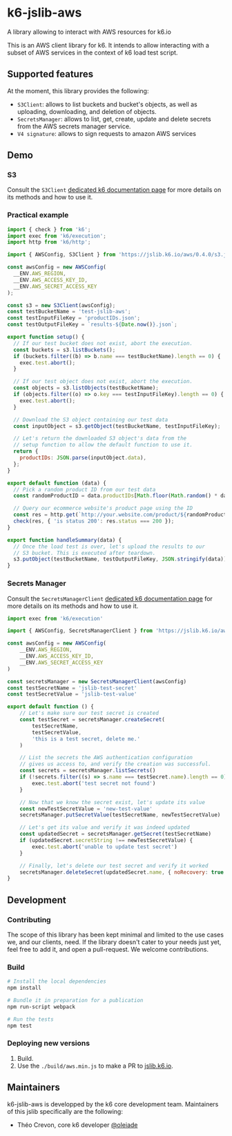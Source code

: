 # k6-jslib-aws

A library allowing to interact with AWS resources for k6.io

This is an AWS client library for k6. It intends to allow interacting with a subset of AWS services in the context of k6 load test script.

## Supported features

At the moment, this library provides the following:

* `S3Client`: allows to list buckets and bucket's objects, as well as uploading, downloading, and deletion of objects.
* `SecretsManager`: allows to list, get, create, update and delete secrets from the AWS secrets manager service.
* `V4 signature`: allows to sign requests to amazon AWS services

## Demo

### S3

Consult the `S3Client` [dedicated k6 documentation page](https://k6.io/docs/javascript-api/jslib/aws/s3client) for more details on its methods and how to use it.

### Practical example

```javascript
import { check } from 'k6';
import exec from 'k6/execution';
import http from 'k6/http';

import { AWSConfig, S3Client } from 'https://jslib.k6.io/aws/0.4.0/s3.js';

const awsConfig = new AWSConfig(
  __ENV.AWS_REGION,
  __ENV.AWS_ACCESS_KEY_ID,
  __ENV.AWS_SECRET_ACCESS_KEY
);

const s3 = new S3Client(awsConfig);
const testBucketName = 'test-jslib-aws';
const testInputFileKey = 'productIDs.json';
const testOutputFileKey = `results-${Date.now()}.json`;

export function setup() {
  // If our test bucket does not exist, abort the execution.
  const buckets = s3.listBuckets();
  if (buckets.filter((b) => b.name === testBucketName).length == 0) {
    exec.test.abort();
  }

  // If our test object does not exist, abort the execution.
  const objects = s3.listObjects(testBucketName);
  if (objects.filter((o) => o.key === testInputFileKey).length == 0) {
    exec.test.abort();
  }

  // Download the S3 object containing our test data
  const inputObject = s3.getObject(testBucketName, testInputFileKey);

  // Let's return the downloaded S3 object's data from the
  // setup function to allow the default function to use it.
  return {
    productIDs: JSON.parse(inputObject.data),
  };
}

export default function (data) {
  // Pick a random product ID from our test data
  const randomProductID = data.productIDs[Math.floor(Math.random() * data.productIDs.length)];

  // Query our ecommerce website's product page using the ID
  const res = http.get(`http://your.website.com/product/${randomProductID}/`);
  check(res, { 'is status 200': res.status === 200 });
}

export function handleSummary(data) {
  // Once the load test is over, let's upload the results to our
  // S3 bucket. This is executed after teardown.
  s3.putObject(testBucketName, testOutputFileKey, JSON.stringify(data));
}
```

### Secrets Manager

Consult the `SecretsManagerClient` [dedicated k6 documentation page](https://k6.io/docs/javascript-api/jslib/aws/secretsmanagerclient) for more details on its methods and how to use it.

```javascript
import exec from 'k6/execution'

import { AWSConfig, SecretsManagerClient } from 'https://jslib.k6.io/aws/0.4.0/secrets-manager.js'

const awsConfig = new AWSConfig(
    __ENV.AWS_REGION,
    __ENV.AWS_ACCESS_KEY_ID,
    __ENV.AWS_SECRET_ACCESS_KEY
)

const secretsManager = new SecretsManagerClient(awsConfig)
const testSecretName = 'jslib-test-secret'
const testSecretValue = 'jslib-test-value'

export default function () {
    // Let's make sure our test secret is created
    const testSecret = secretsManager.createSecret(
        testSecretName,
        testSecretValue,
        'this is a test secret, delete me.'
    )

    // List the secrets the AWS authentication configuration
    // gives us access to, and verify the creation was successful.
    const secrets = secretsManager.listSecrets()
    if (!secrets.filter((s) => s.name === testSecret.name).length == 0) {
        exec.test.abort('test secret not found')
    }

    // Now that we know the secret exist, let's update its value
    const newTestSecretValue = 'new-test-value'
    secretsManager.putSecretValue(testSecretName, newTestSecretValue)

    // Let's get its value and verify it was indeed updated
    const updatedSecret = secretsManager.getSecret(testSecretName)
    if (updatedSecret.secretString !== newTestSecretValue) {
        exec.test.abort('unable to update test secret')
    }

    // Finally, let's delete our test secret and verify it worked
    secretsManager.deleteSecret(updatedSecret.name, { noRecovery: true })
}
```

## Development

### Contributing

The scope of this library has been kept minimal and limited to the use cases we, and our clients, need. If the library doesn't cater to your needs just yet, feel free to add it, and open a pull-request. We welcome contributions.

### Build

```bash
# Install the local dependencies
npm install

# Bundle it in preparation for a publication
npm run-script webpack

# Run the tests
npm test
```

### Deploying new versions

1. Build.
2. Use the `./build/aws.min.js` to make a PR to [jslib.k6.io](https://github.com/grafana/jslib.k6.io).

## Maintainers

k6-jslib-aws is developped by the k6 core development team. Maintainers of this jslib specifically are the following:

* Théo Crevon, core k6 developer [@oleiade](https://github.com/oleiade/)
